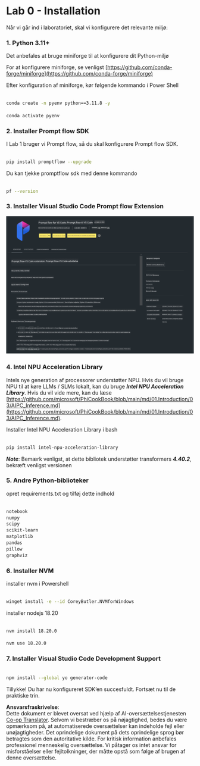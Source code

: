 <!--
CO_OP_TRANSLATOR_METADATA:
{
  "original_hash": "a4ef39027902e82f2c33d568d2a2259a",
  "translation_date": "2025-07-17T03:50:56+00:00",
  "source_file": "md/02.Application/02.Code/Phi3/VSCodeExt/HOL/AIPC/01.Installations.md",
  "language_code": "da"
}
-->
# **Lab 0 - Installation**

Når vi går ind i laboratoriet, skal vi konfigurere det relevante miljø:


### **1. Python 3.11+**

Det anbefales at bruge miniforge til at konfigurere dit Python-miljø

For at konfigurere miniforge, se venligst [https://github.com/conda-forge/miniforge](https://github.com/conda-forge/miniforge)

Efter konfiguration af miniforge, kør følgende kommando i Power Shell

```bash

conda create -n pyenv python==3.11.8 -y

conda activate pyenv

```


### **2. Installer Prompt flow SDK**

I Lab 1 bruger vi Prompt flow, så du skal konfigurere Prompt flow SDK.

```bash

pip install promptflow --upgrade

```

Du kan tjekke promptflow sdk med denne kommando


```bash

pf --version

```

### **3. Installer Visual Studio Code Prompt flow Extension**

![pf](../../../../../../../../../translated_images/pf_ext.8cf76b5846e9b8562b0dd276004237b3ff3797066b9f912d39c0ae6c88b35878.da.png)


### **4. Intel NPU Acceleration Library**

Intels nye generation af processorer understøtter NPU. Hvis du vil bruge NPU til at køre LLMs / SLMs lokalt, kan du bruge ***Intel NPU Acceleration Library***. Hvis du vil vide mere, kan du læse [https://github.com/microsoft/PhiCookBook/blob/main/md/01.Introduction/03/AIPC_Inference.md](https://github.com/microsoft/PhiCookBook/blob/main/md/01.Introduction/03/AIPC_Inference.md).

Installer Intel NPU Acceleration Library i bash


```bash

pip install intel-npu-acceleration-library

```

***Note***: Bemærk venligst, at dette bibliotek understøtter transformers ***4.40.2***, bekræft venligst versionen


### **5. Andre Python-biblioteker**


opret requirements.txt og tilføj dette indhold

```txt

notebook
numpy 
scipy 
scikit-learn 
matplotlib 
pandas 
pillow 
graphviz

```


### **6. Installer NVM**

installer nvm i Powershell


```bash

winget install -e --id CoreyButler.NVMforWindows

```

installer nodejs 18.20


```bash

nvm install 18.20.0

nvm use 18.20.0

```

### **7. Installer Visual Studio Code Development Support**


```bash

npm install --global yo generator-code

```

Tillykke! Du har nu konfigureret SDK’en succesfuldt. Fortsæt nu til de praktiske trin.

**Ansvarsfraskrivelse**:  
Dette dokument er blevet oversat ved hjælp af AI-oversættelsestjenesten [Co-op Translator](https://github.com/Azure/co-op-translator). Selvom vi bestræber os på nøjagtighed, bedes du være opmærksom på, at automatiserede oversættelser kan indeholde fejl eller unøjagtigheder. Det oprindelige dokument på dets oprindelige sprog bør betragtes som den autoritative kilde. For kritisk information anbefales professionel menneskelig oversættelse. Vi påtager os intet ansvar for misforståelser eller fejltolkninger, der måtte opstå som følge af brugen af denne oversættelse.